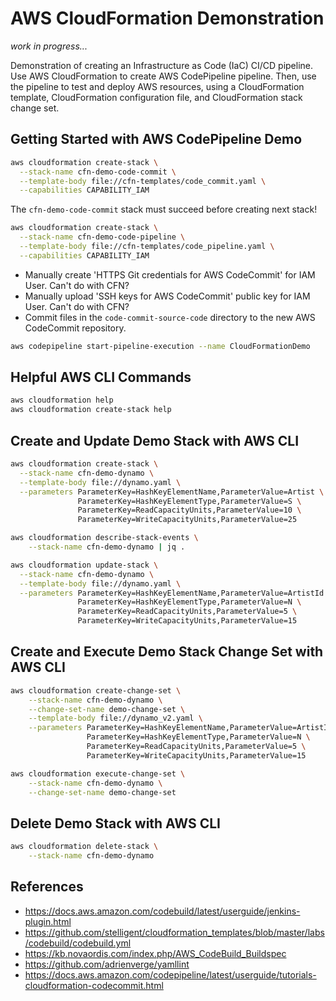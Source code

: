 # AWS CloudFormation Demonstration

_work in progress..._

Demonstration of creating an Infrastructure as Code (IaC) CI/CD pipeline. Use AWS CloudFormation to create AWS CodePipeline pipeline. Then, use the pipeline to test and deploy AWS resources, using a CloudFormation template, CloudFormation configuration file, and CloudFormation stack change set.

## Getting Started with AWS CodePipeline Demo

```bash
aws cloudformation create-stack \
  --stack-name cfn-demo-code-commit \
  --template-body file://cfn-templates/code_commit.yaml \
  --capabilities CAPABILITY_IAM
```

The `cfn-demo-code-commit` stack must succeed before creating next stack!

```bash
aws cloudformation create-stack \
  --stack-name cfn-demo-code-pipeline \
  --template-body file://cfn-templates/code_pipeline.yaml \
  --capabilities CAPABILITY_IAM
```

* Manually create 'HTTPS Git credentials for AWS CodeCommit' for IAM User. Can't do with CFN?  
* Manually upload 'SSH keys for AWS CodeCommit' public key for IAM User. Can't do with CFN?
* Commit files in the `code-commit-source-code` directory to the new AWS CodeCommit repository.

```bash
aws codepipeline start-pipeline-execution --name CloudFormationDemo
```

## Helpful AWS CLI Commands

```bash
aws cloudformation help
aws cloudformation create-stack help
```

## Create and Update Demo Stack with AWS CLI

```bash
aws cloudformation create-stack \
  --stack-name cfn-demo-dynamo \
  --template-body file://dynamo.yaml \
  --parameters ParameterKey=HashKeyElementName,ParameterValue=Artist \
               ParameterKey=HashKeyElementType,ParameterValue=S \
               ParameterKey=ReadCapacityUnits,ParameterValue=10 \
               ParameterKey=WriteCapacityUnits,ParameterValue=25

aws cloudformation describe-stack-events \
    --stack-name cfn-demo-dynamo | jq .

aws cloudformation update-stack \
  --stack-name cfn-demo-dynamo \
  --template-body file://dynamo.yaml \
  --parameters ParameterKey=HashKeyElementName,ParameterValue=ArtistId \
               ParameterKey=HashKeyElementType,ParameterValue=N \
               ParameterKey=ReadCapacityUnits,ParameterValue=5 \
               ParameterKey=WriteCapacityUnits,ParameterValue=15
```

## Create and Execute Demo Stack Change Set with AWS CLI

```bash
aws cloudformation create-change-set \
    --stack-name cfn-demo-dynamo \
    --change-set-name demo-change-set \
    --template-body file://dynamo_v2.yaml \
    --parameters ParameterKey=HashKeyElementName,ParameterValue=ArtistId \
                 ParameterKey=HashKeyElementType,ParameterValue=N \
                 ParameterKey=ReadCapacityUnits,ParameterValue=5 \
                 ParameterKey=WriteCapacityUnits,ParameterValue=15

aws cloudformation execute-change-set \
    --stack-name cfn-demo-dynamo \
    --change-set-name demo-change-set
```

## Delete Demo Stack with AWS CLI

```bash
aws cloudformation delete-stack \
    --stack-name cfn-demo-dynamo
```

## References

- <https://docs.aws.amazon.com/codebuild/latest/userguide/jenkins-plugin.html>  
- <https://github.com/stelligent/cloudformation_templates/blob/master/labs/codebuild/codebuild.yml>  
- <https://kb.novaordis.com/index.php/AWS_CodeBuild_Buildspec>  
- <https://github.com/adrienverge/yamllint>  
- <https://docs.aws.amazon.com/codepipeline/latest/userguide/tutorials-cloudformation-codecommit.html>
